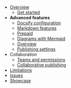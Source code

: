 - [Overview](/)
  - [Get started](/get-started)
- **Advanced features**
  - [Docsify configuration](/advanced/docsify)
  - [Markdown features](/advanced/markdown-features)
  - [Prepaid](/advanced/mermaid-prepaid)
  - [Diagrams with Mermaid](/advanced/mermaid)
  - [Overview](/advanced/mermaid-overview)
  - [Publishing settings](/advanced/publishing-settings)
- Collaboration
  - [Teams and permissions](/collaboration/teams-and-permissions)
  - [Collaborative publishing](/collaboration/collaborative-publishing)
- [Limitations](limitations)
- [Issues](issues)
- [Showcase](showcase)
